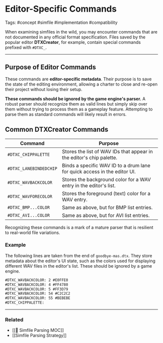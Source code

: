 # Editor-Specific Commands

Tags: #concept #simfile #implementation #compatibility

When examining simfiles in the wild, you may encounter commands that are not documented in any official format specification. Files saved by the popular editor **DTXCreator**, for example, contain special commands prefixed with `#DTXC_`.

---

## Purpose of Editor Commands

These commands are **editor-specific metadata**. Their purpose is to save the state of the editing environment, allowing a charter to close and re-open their project without losing their setup.

**These commands should be ignored by the game engine's parser.** A robust parser should recognize them as valid lines but simply skip over them without trying to process them as a gameplay feature. Attempting to parse them as standard commands will likely result in errors.

## Common DTXCreator Commands

| Command | Purpose |
|---|---|
| `#DTXC_CHIPPALETTE` | Stores the list of WAV IDs that appear in the editor's chip palette. |
| `#DTXC_LANEBINDEDCHIP`| Binds a specific WAV ID to a drum lane for quick access in the editor UI. |
| `#DTXC_WAVBACKCOLOR` | Stores the background color for a WAV entry in the editor's list. |
| `#DTXC_WAVFORECOLOR` | Stores the foreground (text) color for a WAV entry. |
| `#DTXC_BMP...COLOR` | Same as above, but for BMP list entries. |
| `#DTXC_AVI...COLOR` | Same as above, but for AVI list entries. |

Recognizing these commands is a mark of a mature parser that is resilient to real-world file variations.

### Example

The following lines are taken from the end of `goodbye-mas.dtx`. They store metadata about the editor's UI state, such as the colors used for displaying different WAV files in the editor's list. These should be ignored by a game engine.

```dtx
#DTXC_WAVBACKCOLOR: 2 #E0FFE0
#DTXC_WAVBACKCOLOR: 4 #FF4780
#DTXC_WAVBACKCOLOR: 5 #FF3D79
#DTXC_WAVBACKCOLOR: 54 #C2C2C2
#DTXC_WAVBACKCOLOR: 55 #BEBEBE
#DTXC_CHIPPALETTE: 
```

---

### Related

*   [[🎵 Simfile Parsing MOC]]
*   [[Simfile Parsing Strategy]] 